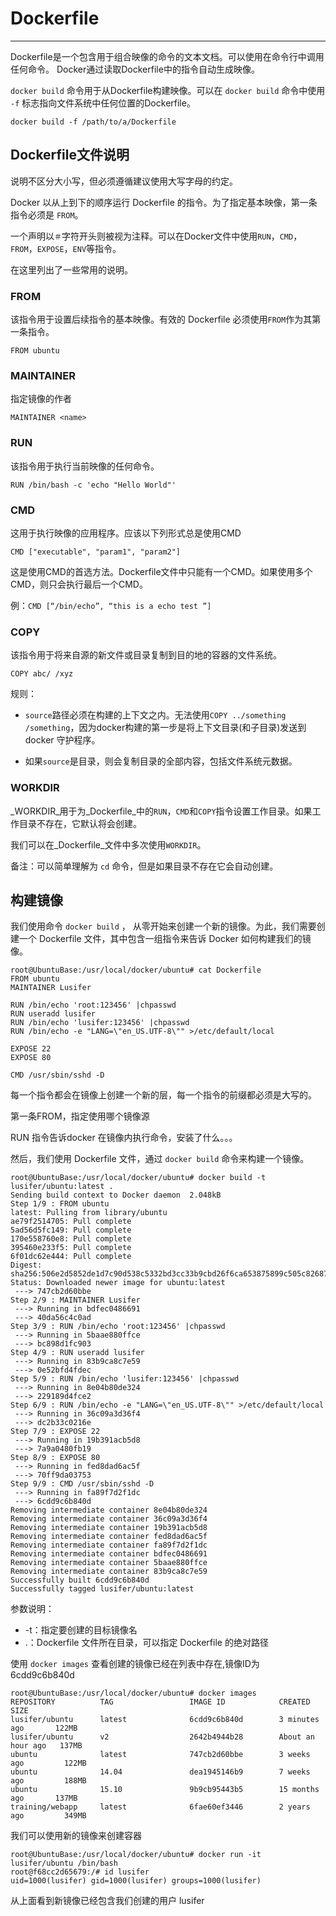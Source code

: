 # Dockerfile

---

Dockerfile是一个包含用于组合映像的命令的文本文档。可以使用在命令行中调用任何命令。 Docker通过读取Dockerfile中的指令自动生成映像。

`docker build` 命令用于从Dockerfile构建映像。可以在 `docker build` 命令中使用 `-f` 标志指向文件系统中任何位置的Dockerfile。

```
docker build -f /path/to/a/Dockerfile
```

## Dockerfile文件说明

说明不区分大小写，但必须遵循建议使用大写字母的约定。

Docker 以从上到下的顺序运行 Dockerfile 的指令。为了指定基本映像，第一条指令必须是 `FROM`。

一个声明以`＃`字符开头则被视为注释。可以在Docker文件中使用`RUN`，`CMD`，`FROM`，`EXPOSE`，`ENV`等指令。

在这里列出了一些常用的说明。

### FROM

该指令用于设置后续指令的基本映像。有效的 Dockerfile 必须使用`FROM`作为其第一条指令。

```
FROM ubuntu
```

### MAINTAINER

指定镜像的作者

```
MAINTAINER <name>
```

### RUN

该指令用于执行当前映像的任何命令。

```
RUN /bin/bash -c 'echo "Hello World"'
```

### CMD

这用于执行映像的应用程序。应该以下列形式总是使用CMD

```
CMD ["executable", "param1", "param2"]
```

这是使用CMD的首选方法。Dockerfile文件中只能有一个CMD。如果使用多个CMD，则只会执行最后一个CMD。

例：`CMD [“/bin/echo”, “this is a echo test ”]`

### COPY

该指令用于将来自源的新文件或目录复制到目的地的容器的文件系统。

```
COPY abc/ /xyz
```

规则：

* `source`路径必须在构建的上下文之内。无法使用`COPY ../something /something`，因为docker构建的第一步是将上下文目录\(和子目录\)发送到 docker 守护程序。

* 如果`source`是目录，则会复制目录的全部内容，包括文件系统元数据。

### WORKDIR

_WORKDIR_用于为_Dockerfile_中的`RUN`，`CMD`和`COPY`指令设置工作目录。如果工作目录不存在，它默认将会创建。

我们可以在_Dockerfile_文件中多次使用`WORKDIR`。

备注：可以简单理解为 `cd` 命令，但是如果目录不存在它会自动创建。

## 构建镜像

我们使用命令 `docker build` ， 从零开始来创建一个新的镜像。为此，我们需要创建一个 Dockerfile 文件，其中包含一组指令来告诉 Docker 如何构建我们的镜像。

```
root@UbuntuBase:/usr/local/docker/ubuntu# cat Dockerfile 
FROM ubuntu
MAINTAINER Lusifer

RUN /bin/echo 'root:123456' |chpasswd
RUN useradd lusifer
RUN /bin/echo 'lusifer:123456' |chpasswd
RUN /bin/echo -e "LANG=\"en_US.UTF-8\"" >/etc/default/local

EXPOSE 22
EXPOSE 80

CMD /usr/sbin/sshd -D
```

每一个指令都会在镜像上创建一个新的层，每一个指令的前缀都必须是大写的。

第一条FROM，指定使用哪个镜像源

RUN 指令告诉docker 在镜像内执行命令，安装了什么。。。

然后，我们使用 Dockerfile 文件，通过 `docker build` 命令来构建一个镜像。

```
root@UbuntuBase:/usr/local/docker/ubuntu# docker build -t lusifer/ubuntu:latest .
Sending build context to Docker daemon  2.048kB
Step 1/9 : FROM ubuntu
latest: Pulling from library/ubuntu
ae79f2514705: Pull complete 
5ad56d5fc149: Pull complete 
170e558760e8: Pull complete 
395460e233f5: Pull complete 
6f01dc62e444: Pull complete 
Digest: sha256:506e2d5852de1d7c90d538c5332bd3cc33b9cbd26f6ca653875899c505c82687
Status: Downloaded newer image for ubuntu:latest
 ---> 747cb2d60bbe
Step 2/9 : MAINTAINER Lusifer
 ---> Running in bdfec0486691
 ---> 40da56c4c0ad
Step 3/9 : RUN /bin/echo 'root:123456' |chpasswd
 ---> Running in 5baae880ffce
 ---> bc898d1fc903
Step 4/9 : RUN useradd lusifer
 ---> Running in 83b9ca8c7e59
 ---> 0e52bfd4fdec
Step 5/9 : RUN /bin/echo 'lusifer:123456' |chpasswd
 ---> Running in 8e04b80de324
 ---> 229189d4fce2
Step 6/9 : RUN /bin/echo -e "LANG=\"en_US.UTF-8\"" >/etc/default/local
 ---> Running in 36c09a3d36f4
 ---> dc2b33c0216e
Step 7/9 : EXPOSE 22
 ---> Running in 19b391acb5d8
 ---> 7a9a0480fb19
Step 8/9 : EXPOSE 80
 ---> Running in fed8dad6ac5f
 ---> 70ff9da03753
Step 9/9 : CMD /usr/sbin/sshd -D
 ---> Running in fa89f7d2f1dc
 ---> 6cdd9c6b840d
Removing intermediate container 8e04b80de324
Removing intermediate container 36c09a3d36f4
Removing intermediate container 19b391acb5d8
Removing intermediate container fed8dad6ac5f
Removing intermediate container fa89f7d2f1dc
Removing intermediate container bdfec0486691
Removing intermediate container 5baae880ffce
Removing intermediate container 83b9ca8c7e59
Successfully built 6cdd9c6b840d
Successfully tagged lusifer/ubuntu:latest
```

参数说明：

* -t：指定要创建的目标镜像名
* .：Dockerfile 文件所在目录，可以指定 Dockerfile 的绝对路径

使用 `docker images` 查看创建的镜像已经在列表中存在,镜像ID为 6cdd9c6b840d

```
root@UbuntuBase:/usr/local/docker/ubuntu# docker images
REPOSITORY          TAG                 IMAGE ID            CREATED             SIZE
lusifer/ubuntu      latest              6cdd9c6b840d        3 minutes ago       122MB
lusifer/ubuntu      v2                  2642b4944b28        About an hour ago   137MB
ubuntu              latest              747cb2d60bbe        3 weeks ago         122MB
ubuntu              14.04               dea1945146b9        7 weeks ago         188MB
ubuntu              15.10               9b9cb95443b5        15 months ago       137MB
training/webapp     latest              6fae60ef3446        2 years ago         349MB
```

我们可以使用新的镜像来创建容器

```
root@UbuntuBase:/usr/local/docker/ubuntu# docker run -it lusifer/ubuntu /bin/bash
root@f68cc2d65679:/# id lusifer
uid=1000(lusifer) gid=1000(lusifer) groups=1000(lusifer)
```

从上面看到新镜像已经包含我们创建的用户 lusifer